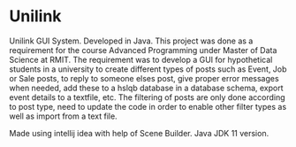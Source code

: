 # Unilink
Unilink GUI System. Developed in Java. 
This project was done as a requirement for the course Advanced Programming under Master of Data Science at RMIT.
The requirement was to develop a GUI for hypothetical students in a university to create different types of posts 
such as Event, Job or Sale posts, to reply to someone elses post, give proper error messages when needed, add these to a hslqb 
database in a database schema, export event details to a textfile, etc. The filtering of posts are only done according to 
post type, need to update the code in order to enable other filter types as well as import from a text file. 

Made using intellij idea with help of Scene Builder. Java JDK 11 version. 
